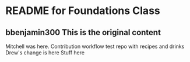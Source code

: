 # README for Foundations Class
bbenjamin300
This is the original content
---

Mitchell was here.
Contribution workflow test repo with recipes and drinks
Drew's change is here
Stuff here

